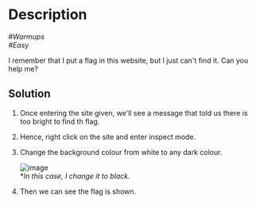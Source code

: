 # Description

_#Warmups_<br>
_#Easy_<br>

I remember that I put a flag in this website, but I just can't find it. Can you help me?

## Solution

1. Once entering the site given, we'll see a message that told us there is too bright to find th flag.
2. Hence, right click on the site and enter inspect mode.
3. Change the background colour from white to any dark colour.

   ![image](https://github.com/user-attachments/assets/8d07770d-8b7f-4ab9-994d-960c361d742d)<br>
   **In this case, I change it to black.*

4. Then we can see the flag is shown.

